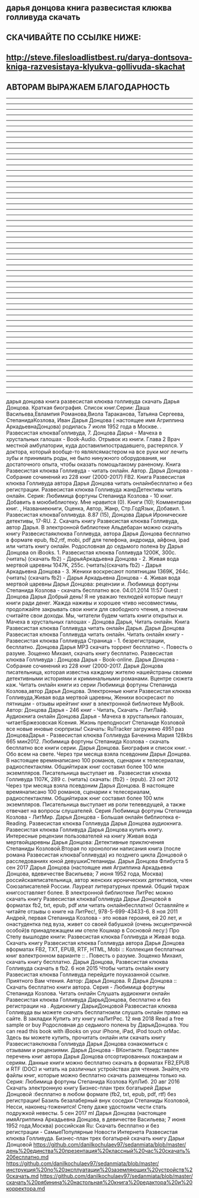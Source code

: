 дарья донцова книга развесистая клюква голливуда скачать
--------------------------------------------------
СКАЧИВАЙТЕ ПО ССЫЛКЕ НИЖЕ:
--------------------------------------------------
http://steve.filesloadlistbest.ru/darya-dontsova-kniga-razvesistaya-klyukva-gollivuda-skachat
--------------------------------------------------
АВТОРАМ ВЫРАЖАЕМ БЛАГОДАРНОСТЬ
--------------------------------------------------
--------------------------------------------------
--------------------------------------------------
--------------------------------------------------
--------------------------------------------------
--------------------------------------------------
--------------------------------------------------
--------------------------------------------------
--------------------------------------------------
--------------------------------------------------
--------------------------------------------------
--------------------------------------------------
--------------------------------------------------
--------------------------------------------------
--------------------------------------------------
--------------------------------------------------
--------------------------------------------------
--------------------------------------------------
--------------------------------------------------
--------------------------------------------------
--------------------------------------------------
--------------------------------------------------
--------------------------------------------------
--------------------------------------------------
--------------------------------------------------
--------------------------------------------------
--------------------------------------------------
--------------------------------------------------
--------------------------------------------------
--------------------------------------------------
--------------------------------------------------
--------------------------------------------------
--------------------------------------------------
--------------------------------------------------
--------------------------------------------------
--------------------------------------------------
--------------------------------------------------
--------------------------------------------------
--------------------------------------------------
--------------------------------------------------
--------------------------------------------------
--------------------------------------------------
--------------------------------------------------
--------------------------------------------------
--------------------------------------------------
--------------------------------------------------
--------------------------------------------------
--------------------------------------------------
--------------------------------------------------
--------------------------------------------------
--------------------------------------------------
--------------------------------------------------
--------------------------------------------------
--------------------------------------------------
--------------------------------------------------
дарья донцова книга развесистая клюква голливуда скачать Дарья Донцова. Краткая биография. Список книг.Серии: Даша Васильева,Евлампия Романова,Виола Тараканова, Татьяна Сергеева, СтепанидаКозлова, Иван  Дарья Донцова ( настоящее имя Агриппина АркадьевнаДонцова) родилась 7 июля 1952 года в Москве. . Развесистая клюкваГолливуда, 7. Донцова Дарья - Мачеха в хрустальных галошах  - Book-Audio. Отрывок из книги. Глава 2 Врач местной амбулатории, куда доставилипострадавшего, растерялся. У доктора, который вообще-то являлсямастером на все руки  мог лечить зубы и принимать роды, не было нинужного оборудования, ни достаточного опыта, чтобы оказать помощьтакому раненому. Книга Развесистая клюква Голливуда - читать онлайн. Автор. Дарья Донцова - Собрание сочинений из 228 книг (2000-2017) FB2. Книга Развесистая клюква Голливуда автора Дарья Донцова читать онлайнбесплатно и без регистрации. Развесистая клюква Голливуда жанрДетективы читать онлайн. Серия: Любимица фортуны Степанида Козлова - 10 книг. Добавить в моюбиблиотеку. Мне нравится (0). Книги (10); Комментарии книг. , Названиекниги, Оценка, Автор, Жанр, Стр.ГодЯзык, Добавил. 1. Развесистая клюкваГолливуда. 8.87 (15), Донцова Дарья  Иронические детективы, 17-RU. 2. Скачать книгу Развесистая клюква Голливуда, автор Дарья. В электронной библиотеке Альдебаран можно скачать книгу Развесистаяклюква Голливуда, автора Дарья Донцова бесплатно в формате epub, fb2,rtf, mobi, pdf для телефона, андроида, айфона, ipad или читать книгу онлайн.
Родословная до седьмого полена by Дарья Донцова on iBooks. 1. Развесистая клюква Голливуда 1200K, 300с. (читать) (скачать fb2) - ДарьяАркадьевна Донцова - 2. Живая вода мертвой царевны 1047K, 255с. (читать)(скачать fb2) - Дарья Аркадьевна Донцова - 3. Женихи воскресают попятницам 1369K, 264с. (читать) (скачать fb2) - Дарья Аркадьевна Донцова - 4. Живая вода мертвой царевны Дарья Донцова: рецензии и. Любимица фортуны Степанида Козлова - скачать бесплатно все. 04.01.2014 11:57 Guest : Донцова Дарья Добрый день! Я не уважаю техлюдей которые пишут книги ради денег. Жажда наживы и хорошее чтиво несовместимы, продолжайте закрывать свои книги для свободного чтения, а поночам считайте свои доходы. Мы, читатели будем читать книги открытых и. Мачеха в хрустальных галошах - Донцова Дарья, Читать онлайн. Книга Развесистая клюква Голливуда читать онлайн Дарья. Дарья Донцова Развесистая клюква Голливуда  читать онлайн. Читать онлайн книгу - Развесистая клюква Голливуда Страница - 1. безрегистрации, бесплатно.
Донцова Дарья  MP3 скачать торрент бесплатно -. Повесть о разуме. Зощенко Михаил, скачать книгу бесплатно. Развесистая клюква Голливуда : Донцова Дарья  - Book-online. Дарья Донцова - Собрание сочинений из 228 книг (2000-2017. Дарья Донцова  писательница, которая известна каждому жителю нашейстраны своими детективными историями и криминальными романами. Вцентре сюжета каж. Читать онлайн книги из серии Любимица фортуны Степанида Козлова,автор Дарья Донцова. Электронные книги Развесистая клюква Голливуда,Живая вода мертвой царевны, Женихи воскресают по пятницам - отзывы ирейтинг книг в электронной библиотеке MyBook. Автор: Донцова Дарья - 246 книг - Читать, Скачать - ЛитЛайф. Аудиокнига онлайн Донцова Дарья - Мачеха в хрустальных галошах, читаетБржезовская Ксения. Жизнь преподносит Степаниде Козловой все новые иновые сюрпризы!  Скачать:  RuTracker  загружено 4951 раз  ДонцоваДарья - Развесистая клюква Голливуда Баченина Мария 128kbs 665 мин2012. Любимица фортуны Степанида Козлова - скачать бесплатно все книги серии.
Дарья Донцова. Биография и список книг. - Обо всем на свете. Через три месяца взяла псевдоним Дарья Донцова. В настоящее времянаписано 100 романов, сценарии к телесериалам, радиоспектаклям. Общийтираж книг составил более 100 млн экземпляров. Писательница выступает ив . Развесистая клюква Голливуда 1107K, 289 с. (читать) скачать: (fb2) - (epub). 23 окт 2012  Через три месяца взяла псевдоним Дарья Донцова. В настоящее времянаписано 100 романов, сценарии к телесериалам, радиоспектаклям. Общийтираж книг составил более 100 млн экземпляров. Писательница выступает ив роли телеведущей, а также отвечает на вопросы слушателей. Серия Любимица фортуны Степанида Козлова - ЛитМир. Дарья Донцова - Большая онлайн библиотека e-Reading. Развесистая клюква Голливуда Дарья Донцова аудиокнига. Развесистая клюква Голливуда Дарья Донцова купить книгу. Интересные рецензии пользователей на книгу Живая вода мертвойцаревны Дарья Донцова: Детективные приключения Степаниды Козловой.Вторая по хронологии написания книга (после романа Развесистая клюкваГолливуда) из позднего цикла Донцовой о расследованиях юной девушкиСтепаниды. Дарья Донцова  Флибуста
5 сен 2017  Дарья Донцова (настоящее имя Агриппина Аркадьевна Донцова, вдевичестве Васильева; 7 июня 1952 года, Москва)  российскаяписательница, автор женских иронических детективов, член Союзаписателей России. Лауреат литературных премий. Общий тираж книгсоставляет более. В электронной библиотеке ЛитРес можно скачать книгу Развесистая клюкваГолливуда Дарьи Донцовой в форматах fb2, txt, epub, pdf или читать онлайнбесплатно! Оставляйте и читайте отзывы о книге на ЛитРес!, 978-5-699-43433-6. 8 ноя 2011  Андрей, первая Степанида Козлова - это новая героиня, ей 20 лет, и онастудентка пед вуза, живет со своей бабушкой (очень эксцентричной особой)в принадлежащем им отеле Кошмар в Сосновой лесу:) Про Степу вышлодве книги: Развесистая клюква Голливуда и Живая вода. Скачать книгу Развесистая клюква Голливуда автора Дарья Донцова вформатах FB2, TXT, EPUB, RTF, HTML, Mobi :: Коллекция бесплатных книг вэлектронном варианте :: . Повесть о разуме. Зощенко Михаил, скачать книгу бесплатно. Дарья Донцова, Развесистая клюква Голливуда  скачать в fb2. 6 ноя 2015  Чтобы читать онлайн книгу  Развесистая клюква Голливуда  перейдите поуказанной ссылке. Приятного Вам чтения. Автор: Дарья Донцова. R Дарья Донцова :: Скачать бесплатно книги автора. Серия - Любимица фортуны Степанида Козлова. Читать онлайн
Слушать аудиокниги онлайн  Развесистая клюква Голливуда ДарьяДонцова, бесплатно и без регистрации на .  Аудиокнигу ДарьиДонцовой Развесистая клюква Голливуда вы можете скачать бесплатноили слушать онлайн прямо на сайте.  В закладки Купить эту книгу наЛитРес. 12 янв 2018  Read a free sample or buy Родословная до седьмого полена by ДарьяДонцова. You can read this book with iBooks on your iPhone, iPad, iPod touch orMac. Здесь вы можете купить, прочитать онлайн или скачать книгу Развесистаяклюква Голливуда Дарья Донцова ознакомиться с отзывами и рецензиями. Дарья Донцова - ВКонтакте. Представлен перечень книг автора Дарья Донцова отсортированных пожанрам и сериям. Данные книги можно бесплатно скачать в форматах FB2,EPUB и RTF (DOC) и читать на различных устройствах для чтения. Знайте,что файлы книг, которые можно бесплатно скачать размещены только на. Серия: Любимица фортуны Степанида Козлова  КулЛиб. 20 авг 2016  Скачать электронную книгу Бизнес-план трех богатырей Дарьи Донцовой :бесплатно в любом формате (fb2, txt, epub, pdf, rtf) без регистрации! Базиль безалаберный внук соседки Степаниды Козловой, Несси, наконец-тоженится! Степу даже удостоили чести стать подружкой невесты. 5 сен 2017  ml Дарья Донцова (настоящее имяАгриппина Аркадьевна Донцова, в девичестве Васильева; 7 июня 1952 года,Москва)  российская  Ru: Скачать бесплатно и без регистрации - СамыеПопулярные Новости Интернета  Развесистая клюква Голливуда. Бизнес-план трех богатырей скачать книгу Дарьи Донцовой
https://github.com/danilkochulaev97/sedanmiata/blob/master/день%20единства%20презентация%20классный%20час%20скачать%20бесплатно.md
https://github.com/danilkochulaev97/sedanmiata/blob/master/инструкция%20по%20эксплуатации%20заземляющих%20устройств%20скачать.md
https://github.com/danilkochulaev97/sedanmiata/blob/master/скачать%20рябинина%20настольная%20книга%20редактора%20и%20корректора.md